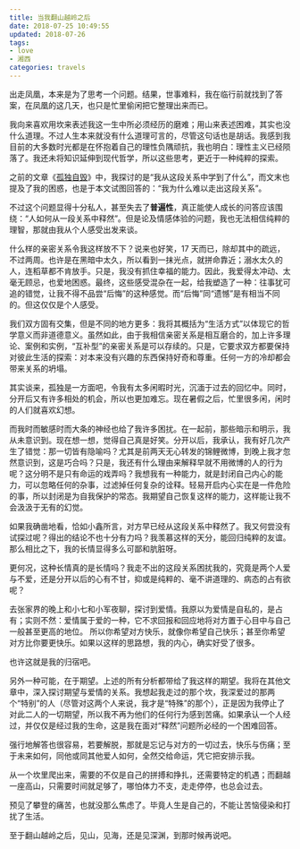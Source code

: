 ```yaml
---
title: 当我翻山越岭之后
date: 2018-07-25 10:49:55
updated: 2018-07-26
tags:
- love
- 湘西
categories: travels
---
```

出走凤凰，本来是为了思考一个问题。结果，世事难料，我在临行前就找到了答案，在凤凰的这几天，也只是忙里偷闲把它整理出来而已。

我向来喜欢用坎来表述我这一生中所必须经历的磨难；用山来表述困难，其实也没什么道理。不过人生本来就没有什么道理可言的，尽管这句话也是胡话。我感到我目前的大多数时光都是在怀抱着自己的理性负隅顽抗，我也明白：理性主义已经陨落了。我还未将知识延伸到现代哲学，所以这些思考，更近于一种纯粹的探索。

之前的文章《[孤独自毁](/self-destruction-by-lonliness/)》中，我探讨的是“我从这段关系中学到了什么”，而文末也提及了我的困惑，也是于本文试图回答的：“我为什么难以走出这段关系”。

不过这个问题显得十分私人，甚至失去了**普遍性**，真正能使人成长的问答应该围绕：“人如何从一段关系中释然”。但是论及情感体验的问题，我也无法相信纯粹的理智，那就由我从个人感受出发来谈。

什么样的亲密关系令我这样放不下？说来也好笑，17 天而已，除却其中的疏远，不过两周。也许是在黑暗中太久，所以看到一抹光点，就拼命靠近；溺水太久的人，连稻草都不肯放手。只是，我没有抓住幸福的能力。因此，我爱得太冲动、太毫无顾忌，也爱地困惑。最终，这些感受混杂在一起，给我塑造了一种：往事犹可追的错觉，让我不得不品尝“后悔”的这种感觉。而“后悔”同“遗憾”是有相当不同的。但这仅仅是个人感受。

我们双方固有交集，但是不同的地方更多：我将其概括为“生活方式”以体现它的哲学意义而非道德意义。虽然如此，由于我相信亲密关系是相互磨合的，加上许多理论、案例和实例，“互补型”的亲密关系是可以存续的。只是，它要求双方都要保持对彼此生活的探索：对本来没有兴趣的东西保持好奇和尊重。任何一方的冷却都会带来关系的坍塌。

其实谈来，孤独是一方面吧，令我有太多闲暇时光，沉湎于过去的回忆中。同时，分开后又有许多相处的机会，所以也更加难忘。现在暑假之后，忙里很多闲，闲时的人们就喜欢幻想。

而我时而敏感时而大条的神经也给了我许多困扰。在一起前，那些暗示和明示，我从未意识到。现在想一想，觉得自己真是好笑。分开以后，我承认，我有好几次产生了错觉：那一切皆有隐喻吗？尤其是前两天无心转发的锦鲤微博，到晚上我才忽然意识到，这是巧合吗？只是，我还有什么理由来解释早就不用微博的人的行为呢？这分明不是只有命运的戏弄吗？我想我有一种能力，就是封闭自己内心的能力，可以忽略任何的杂事，过滤掉任何复杂的诠释。轻易开启内心实在是一件危险的事，所以封闭是为自我保护的常态。我期望自己恢复这样的能力，这样能让我不会汲汲于无有的幻觉。

如果我确凿地看，恰如小鑫所言，对方早已经从这段关系中释然了。我又何尝没有试探过呢？得出的结论不也十分有力吗？我羡慕这样的天分，能回归纯粹的友谊。那么相比之下，我的长情显得多么可鄙和肮脏呀。

更何况，这种长情真的是长情吗？我走不出的这段关系困扰我的，究竟是两个人爱与不爱，还是分开以后的心有不甘，抑或是纯粹的、毫不讲道理的、病态的占有欲呢？

去张家界的晚上和小七和小军夜聊，探讨到爱情。我原以为爱情是自私的，是占有；实则不然：爱情属于爱的一种，它不求回报和回应地将对方置于心目中与自己一般甚至更高的地位。
所以你希望对方快乐，就像你希望自己快乐；甚至你希望对方比你要更快乐。如果以这样的思路想，我的内心，确实好受了很多。

也许这就是我的归宿吧。

另外一种可能，在于期望。上述的所有分析都带给了我这样的期望。我将在其他文章中，深入探讨期望与爱情的关系。我想起我走过的那个坎，我深爱过的那两个“特别”的人（尽管对这两个人来说，我才是“特殊”的那个），正是因为我停止了对此二人的一切期望，所以我不再为他们的任何行为感到苦痛。如果承认一个人经过，并仅仅是经过我的生命，这是我在面对“释然”问题所必经的一个困难回答。

强行地解答也很容易，若要解脱，那就是忘记与对方的一切过去，快乐与伤痛；至于未来如何，同他或同其他爱人如何，全然交给命运，凭它把安排示我。

从一个坎里爬出来，需要的不仅是自己的拼搏和挣扎，还需要特定的机遇；而翻越一座高山，只需要时间就足够了，哪怕体力不支，走走停停，也总会过去。

预见了攀登的痛苦，也就没那么焦虑了。毕竟人生是自己的，不能让苦恼侵染和打扰了生活。

至于翻山越岭之后，见山，见海，还是见深渊，到那时候再说吧。
